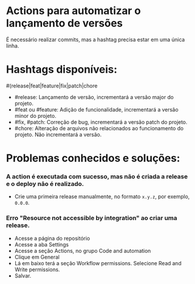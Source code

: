 # Actions para automatizar o lançamento de versões

É necessário realizar commits, mas a hashtag precisa estar em uma única linha.

# Hashtags disponíveis:

#(release|feat|feature|fix|patch|chore
- \#release: Lançamento de versão, incrementará a versão major do projeto.
- \#feat ou \#feature: Adição de funcionalidade, incrementará a versão minor do projeto.
- \#fix, \#patch: Correção de bug, incrementará a versão patch do projeto.
- \#chore: Alteração de arquivos não relacionados ao funcionamento do projeto. Não incrementará a versão.

# Problemas conhecidos e soluções:

### A action é executada com sucesso, mas não é criada a release e o deploy não é realizado.

- Crie uma primeira release manualmente, no formato `x.y.z`, por exemplo, `0.0.0`.

### Erro "Resource not accessible by integration" ao criar uma release.
- Acesse a página do repositório
- Acesse a aba Settings
- Acesse a seção Actions, no grupo Code and automation
- Clique em General
- Lá em baixo terá a seção Workflow permissions. Selecione Read and Write permissions.
- Salvar.
